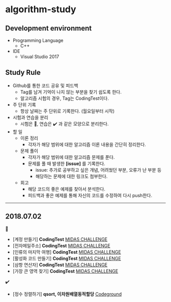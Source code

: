 # algorithm-study

## Development environment
* Programming Language
    * C++
* IDE
    * Visual Studio 2017

## Study Rule
* Github를 통한 코드 공유 및 피드백
    * Tag를 남겨 기억이 나지 않는 부분을 찾기 쉽도록 한다.    
    * 알고리즘 시험의 경우, Tag는 CodingTest이다.
* 주 단위 기록
    * 항상 날짜는 주 단위로 기록한다. (월요일부터 시작)
* 시험과 연습을 분리
    * 시험은 :memo:, 연습은 :heavy_check_mark: 과 같은 모양으로 분리한다.
* 할 일
    * 이론 정리
        * 각자가 해당 범위에 대한 알고리즘 이론 내용을 간단히 정리한다.
    * 문제 풀이
        * 각자가 해당 범위에 대한 알고리즘 문제를 푼다.
        * 문제를 풀 때 발생한 **[issue]** 를 기록한다.
            * issue: 추가로 공부하고 싶은 개념, 어려웠던 부분, 오류가 난 부분 등
            * 해당하는 문제에 대한 링크도 첨부한다.
    * 회고
        * 해당 코드의 좋은 예제를 찾아서 분석한다.
        * 피드백과 좋은 예제를 통해 자신의 코드를 수정하여 다시 push한다.

---

## 2018.07.02
:memo:
* [계정 만들기] __CodingTest__ [MIDAS CHALLENGE](/contents/midas-challenge/풀이/1번.md)
* [전자메일주소] __CodingTest__ [MIDAS CHALLENGE](/contents/midas-challenge/풀이/2번.md)
* [인류의 마지막 여행] __CodingTest__ [MIDAS CHALLENGE](/contents/midas-challenge/풀이/3번.md)
* [활성화 코드 만들기] __CodingTest__ [MIDAS CHALLENGE](/contents/midas-challenge/풀이/4번.md)
* [삼항 연산자] __CodingTest__ [MIDAS CHALLENGE](/contents/midas-challenge/풀이/5번.md)
* [가장 큰 영역 찾기] __CodingTest__ [MIDAS CHALLENGE](/contents/midas-challenge/풀이/6번.md)

:heavy_check_mark:
* [정수 정렬하기] __qsort, 이차원배열동적할당__ [Codeground](/contents/codeground/2018-07-02/정수-정렬하기.md)



<!--    * 공유 및 피드백
        1. 각자가 푼 문제에 대한 코드를 feature branch를 따서 github에 push한 후 pull request를 날린다.
        2. 상대방의 코드를 확인한 후 GUI(Github page)를 이용하여 피드백을 적는다.
        3. 피드백을 적은 후 해당하는 feature branch를 merge한다. -->
